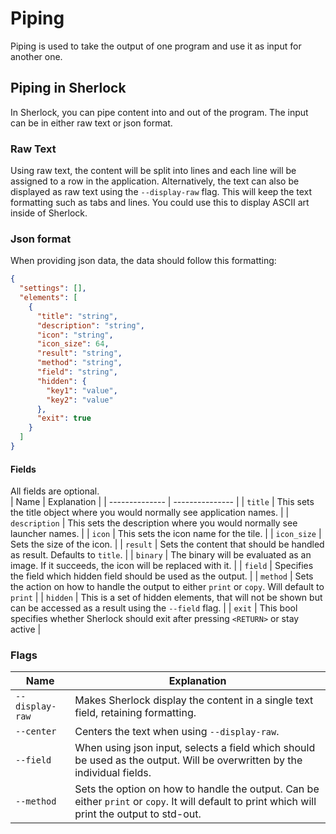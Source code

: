 # Piping
Piping is used to take the output of one program and use it as input for another one.<br>

## Piping in Sherlock
In Sherlock, you can pipe content into and out of the program. The input can be in either raw text or json format.<br>

### Raw Text
Using raw text, the content will be split into lines and each line will be assigned to a row in the application. Alternatively, the text can also be displayed as raw text using the `--display-raw` flag. This will keep the text formatting such as tabs and lines. You could use this to display ASCII art inside of Sherlock.

### Json format
When providing json data, the data should follow this formatting:
```json
{
  "settings": [],
  "elements": [
    {
      "title": "string",
      "description": "string",
      "icon": "string",
      "icon_size": 64,
      "result": "string",
      "method": "string",
      "field": "string",
      "hidden": {
        "key1": "value",
        "key2": "value"
      },
      "exit": true
    }
  ]
}
```
#### Fields
All fields are optional.<br>
| Name | Explanation |
| -------------- | --------------- |
| `title` | This sets the title object where you would normally see application names. |
| `description` | This sets the description where you would normally see launcher names. |
| `icon` | This sets the icon name for the tile. |
| `icon_size` | Sets the size of the icon. |
| `result` | Sets the content that should be handled as result. Defaults to `title`. |
| `binary` | The binary will be evaluated as an image. If it succeeds, the icon will be replaced with it. |
| `field` | Specifies the field which hidden field should be used as the output. |
| `method` | Sets the action on how to handle the output to either `print` or `copy`. Will default to `print` |
| `hidden` | This is a set of hidden elements, that will not be shown but can be accessed as a result using the `--field` flag. |
| `exit` | This bool specifies whether Sherlock should exit after pressing `<RETURN>` or stay active |


### Flags
| Name | Explanation |
| -------------- | --------------- |
| `--display-raw` | Makes Sherlock display the content in a single text field, retaining formatting. |
| `--center` | Centers the text when using `--display-raw`. |
| `--field` | When using json input, selects a field which should be used as the output. Will be overwritten by the individual fields. |
| `--method` | Sets the option on how to handle the output. Can be either `print` or `copy`. It will default to print which will print the output to std-out.  |

